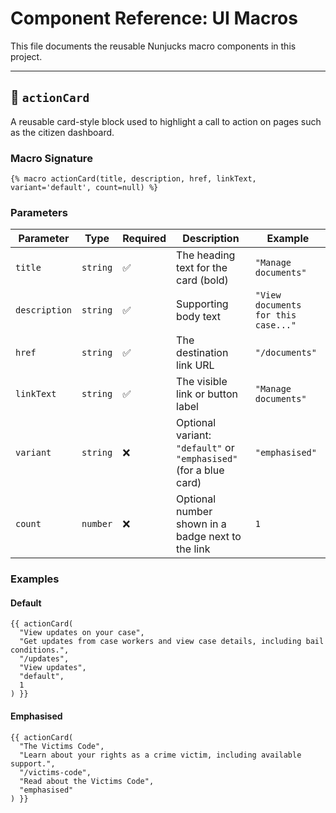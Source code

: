 # Component Reference: UI Macros

This file documents the reusable Nunjucks macro components in this project.

---

## 🧩 `actionCard`

A reusable card-style block used to highlight a call to action on pages such as the citizen dashboard.

### Macro Signature

```nunjucks
{% macro actionCard(title, description, href, linkText, variant='default', count=null) %}
```

### Parameters

| Parameter     | Type     | Required | Description                                                                 | Example                                 |
|---------------|----------|----------|-----------------------------------------------------------------------------|-----------------------------------------|
| `title`       | `string` | ✅        | The heading text for the card (bold)                                       | `"Manage documents"`                    |
| `description` | `string` | ✅        | Supporting body text                                                        | `"View documents for this case..."`     |
| `href`        | `string` | ✅        | The destination link URL                                                    | `"/documents"`                          |
| `linkText`    | `string` | ✅        | The visible link or button label                                            | `"Manage documents"`                    |
| `variant`     | `string` | ❌        | Optional variant: `"default"` or `"emphasised"` (for a blue card)          | `"emphasised"`                          |
| `count`       | `number` | ❌        | Optional number shown in a badge next to the link                          | `1`                                     |

### Examples

#### Default

```nunjucks
{{ actionCard(
  "View updates on your case",
  "Get updates from case workers and view case details, including bail conditions.",
  "/updates",
  "View updates",
  "default",
  1
) }}
```

#### Emphasised

```nunjucks
{{ actionCard(
  "The Victims Code",
  "Learn about your rights as a crime victim, including available support.",
  "/victims-code",
  "Read about the Victims Code",
  "emphasised"
) }}
```
